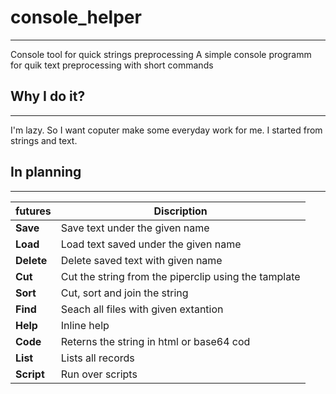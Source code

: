 # console_helper
---

Console tool for quick strings preprocessing
A simple console programm for quik text preprocessing with short commands

## Why I do it?
---
I'm lazy. So I want coputer make some everyday work for me. I started from strings and text.

## In planning
---



|futures | Discription|
--- | ---
**Save** | Save text under the given name
**Load** | Load text saved under the given name
**Delete** | Delete saved text with given name
**Cut** | Cut the string from the piperclip using the tamplate
**Sort** | Cut, sort and join the string
**Find** | Seach all files with given extantion
**Help** | Inline help
**Code** | Reterns the string in html or base64 cod
**List**| Lists all records
**Script**| Run over scripts 



